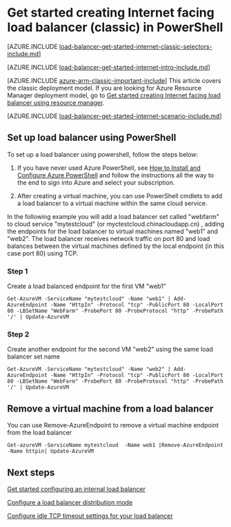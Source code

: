 <properties 
   pageTitle="Get started creating Internet facing load balancer in classic mode using PowerShell | Windows Azure"
   description="Learn how to create an Internet facing load balancer in classic mode using PowerShell"
   services="load-balancer"
   documentationCenter="na"
   authors="joaoma"
   manager="carolz"
   editor=""
   tags="azure-service-management"
/>
<tags
	ms.service="load-balancer"
	ms.date="09/23/2015"
	wacn.date=""/>

# Get started creating Internet facing load balancer (classic) in PowerShell

[AZURE.INCLUDE [load-balancer-get-started-internet-classic-selectors-include.md](../includes/load-balancer-get-started-internet-classic-selectors-include.md)]

[AZURE.INCLUDE [load-balancer-get-started-internet-intro-include.md](../includes/load-balancer-get-started-internet-intro-include.md)]

[AZURE.INCLUDE [azure-arm-classic-important-include](../includes/azure-arm-classic-important-include.md)] This article covers the classic deployment model. If you are looking for Azure Resource Manager deployment model, go to [Get started creating Internet facing load balancer using resource manager](/documentation/articles/load-balancer-get-started-internet-arm-ps).

[AZURE.INCLUDE [load-balancer-get-started-internet-scenario-include.md](../includes/load-balancer-get-started-internet-scenario-include.md)]



## Set up load balancer using PowerShell

To set up a load balancer using powershell, follow the steps below:

1. If you have never used Azure PowerShell, see [How to Install and Configure Azure PowerShell](/documentation/articles/powershell-install-configure) and follow the instructions all the way to the end to sign into Azure and select your subscription.


2. After creating a virtual machine, you can use PowerShell cmdlets to add a load balancer to a virtual machine within the same cloud service.

In the following example you will add a load balancer set called "webfarm" to cloud service "mytestcloud" (or myctestcloud.chinacloudapp.cn) , adding the endpoints for the load balancer to virtual machines named "web1" and "web2". The load balancer receives network traffic on port 80 and load balances between the virtual machines defined by the local endpoint (in this case port 80) using TCP.


### Step 1
Create a load balanced endpoint for the first VM "web1"

	Get-AzureVM -ServiceName "mytestcloud" -Name "web1" | Add-AzureEndpoint -Name "HttpIn" -Protocol "tcp" -PublicPort 80 -LocalPort 80 -LBSetName "WebFarm" -ProbePort 80 -ProbeProtocol "http" -ProbePath '/' | Update-AzureVM

### Step 2 

Create another endpoint for the second VM  "web2" using the same load balancer set name

	Get-AzureVM -ServiceName "mytestcloud" -Name "web2" | Add-AzureEndpoint -Name "HttpIn" -Protocol "tcp" -PublicPort 80 -LocalPort 80 -LBSetName "WebFarm" -ProbePort 80 -ProbeProtocol "http" -ProbePath '/' | Update-AzureVM

## Remove a virtual machine from a load balancer

You can use Remove-AzureEndpoint to remove a virtual machine endpoint from the load balancer 

	Get-azureVM -ServiceName mytestcloud  -Name web1 |Remove-AzureEndpoint -Name httpin| Update-AzureVM

## Next steps

[Get started configuring an internal load balancer](/documentation/articles/load-balancer-internal-getstarted)

[Configure a load balancer distribution mode](/documentation/articles/load-balancer-distribution-mode)

[Configure idle TCP timeout settings for your load balancer](/documentation/articles/load-balancer-tcp-idle-timeout)

